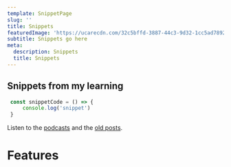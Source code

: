 ```yaml
---
template: SnippetPage
slug: ''
title: Snippets
featuredImage: 'https://ucarecdn.com/32c5bffd-3887-44c3-9d32-1cc5ad78925d/'
subtitle: Snippets go here
meta:
  description: Snippets
  title: Snippets
---
```

## Snippets from my learning

```javascript
 const snippetCode = () => {
     console.log('snippet')
 }

```

Listen to the [podcasts](https://anchor.fm/techuncensored) and the [old posts](https://uncensored.tech).

# Features
